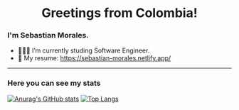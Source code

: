 <h1 align="center"> Greetings from Colombia! </h1>

### I'm Sebastian Morales.

- 👨🏻‍💻 I’m currently studing Software Engineer.
- 👤 My resume: https://sebastian-morales.netlify.app/

<hr>

### Here you can see my stats

[![Anurag's GitHub stats](https://github-readme-stats.vercel.app/api?username=BeJuanitox&show_icons=true&theme=dark)](https://github.com/BeJuanitox/github-readme-stats) [![Top Langs](https://github-readme-stats.vercel.app/api/top-langs/?username=BeJuanitox&layout=compact&show_icons=true&theme=dark)](https://github.com/BeJuanitox/github-readme-stats)
